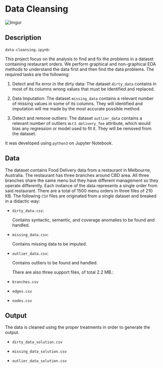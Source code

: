 # Data Cleansing
![Imgur](https://i.imgur.com/EkkYyj0.png)

## Description
`data-cleansing.ipynb`:

This project focus on the analysis to find and fix the problems in a dataset containing restaurant orders. We perform graphical and non-graphical EDA methods to understand the data first and then find the data problems. The required tasks are the following:

1.  Detect and fix error in the dirty data: The dataset `dirty_data` contains in most of its columns wrong values that must be identified and replaced. 

2. Data Imputation: The dataset `missing_data` contains a relevant number of missing values in some of its columns. They will identified and imputation will me made by the most accurate possible method.

3. Detect and remove outliers: The dataset `outlier_data` contains a relevant number of outliers w.r.t. `delivery_fee` attribute, which would bias any regression or model used to fit it. They will be removed from the dataset.

It was developed using `python3` on Jupyter Notebook.

## Data
The dataset contains Food Delivery data from a restaurant in Melbourne, Australia. The restaurant has three branches around CBD area. All three branches share the same menu but they have different management so they operate differently. Each instance of the data represents a single order from said restaurant. There are a total of 1500 menu orders in three files of 210 KB. The following `CSV` files are originated from a single dataset and breaked in a didactic way:

* `dirty_data.csv`: 

   Contains syntactic, semantic, and coverage anomalies to be found and handled.
* `missing_data.csv`: 

   Contains missing data to be imputed.
* `outlier_data.csv`: 

   Contains outliers to be found and handled.
   
   There are also three support files, of total 2.2 MB.:
* `branches.csv` 

* `edges.csv`

* `nodes.csv`

## Output
The data is cleaned using the proper treatments in order to generate the output.

* `dirty_data_solution.csv`
   
* `missing_data_solution.csv`

* `outlier_data_solution.csv`